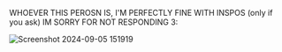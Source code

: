 
WHOEVER THIS PEROSN IS, I'M PERFECTLY FINE WITH INSPOS (only if you ask) IM SORRY FOR NOT RESPONDING 3:

![Screenshot 2024-09-05 151919](https://github.com/user-attachments/assets/3a0d806a-0d55-4aba-806f-70d2d6398c02)

